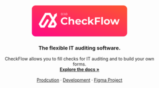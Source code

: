 <!-- HEADER -->
<br />
<div align="center">
  <a href="https://github.com/zephyrsoftwares/checkflow">
    <img src="src/assets/images/logo.svg" alt="Logo"  height="100">
  </a>

  <h3 align="center">The flexible IT auditing software.</h3>

  <p align="center">
    CheckFlow allows you to fill checks for IT auditing and to build your own forms.
    <br />
    <a href="https://github.com/zephyrsoftwares/checkflow/wiki"><strong>Explore the docs »</strong></a>
    <br />
    <br />
    <a href="http://checkflow.fr/">Prodcution</a>
    ·
    <a href="http://dev.checkflow.fr/">Development</a>
    ·
    <a href="https://www.figma.com/files/project/108927027/CheckFlow?fuid=843979680232966239">Figma Project</a>

  </p>
</div>
